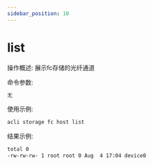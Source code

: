 ```yaml
---
sidebar_position: 10
---
```


# list
操作概述: 展示fc存储的光纤通道

命令参数:
```bash
无
```

使用示例:
```bash
acli storage fc host list
```

结果示例:
```bash
total 0
-rw-rw-rw- 1 root root 0 Aug  4 17:04 device0
```